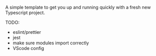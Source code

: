 A simple template to get you up and running quickly with a fresh new Typescript project.

TODO:
- eslint/prettier
- jest
- make sure modules import correctly
- VScode config

